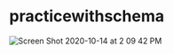 # practicewithschema
![Screen Shot 2020-10-14 at 2 09 42 PM](https://user-images.githubusercontent.com/18044042/96029124-31af8800-0e28-11eb-90a3-4e2c58fc2a08.png)
